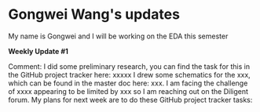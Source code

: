 # Gongwei Wang's updates

My name is Gongwei and I will be working on the EDA this semester

**Weekly Update #1**

Comment: I did some preliminary research, you can find the task for this in the GitHub project tracker here: xxxxx I drew some schematics for the xxx, which can be found in the master doc here: xxx. I am facing the challenge of xxxx appearing to be limited by xxx so I am reaching out on the Diligent forum. My plans for next week are to do these GitHub project tracker tasks:

